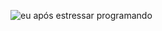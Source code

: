 ![eu após estressar programando](https://i.pinimg.com/originals/86/68/d9/8668d99b7fd5e3855ef8881b7000b98f.gif)

